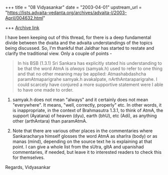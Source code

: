 +++
title = "08 Vidyasankar"
date = "2003-04-01"
upstream_url = "https://lists.advaita-vedanta.org/archives/advaita-l/2003-April/004632.html"

+++
[Archive link](https://lists.advaita-vedanta.org/archives/advaita-l/2003-April/004632.html)

I have been keeping out of this thread, for there is a deep fundamental
divide between the dvaita and the advaita understandings of the topics
being discussed. So, I'm thankful that Jaldhar has started to restate and
clarify the traditional view. Only a couple of points -

>In his BSB (1.3.1) Sri Sankara has explicitly stated his understanding to
>be that the word AtmA is *always* (samyak.h) used to refer to one thing
>and that no other meaning may be applied: Atmashabdashcha
>paramAtmaparigrahe samyak.h avakalpate, nArthAntaraparigrahe.  I could
>scarcely have conjured a more supportive statement were I able to have
one
>made to order.
>

1. samyak.h does not mean "always" and it certainly does not mean
"everywhere". It means, "well, correctly, properly" etc. In other words,
it is inappropriate, in the context of Brahmasutra 1.3.1, to think of
AtmA, the support (Ayatana) of heaven (dyu), earth (bhU), etc (Adi), as
anything other (arthAntara) than paramAtmA.

2. Note that there are various other places in the commentaries where
Sankaracharya himself glosses the word AtmA as sharIra (body) or as manas
(mind), depending on the source text he is explaining at that point. I can
give a whole list from the sUtra, gItA and upanishad commentaries, if
needed, but leave it to interested readers to check this for themselves.

Regards,
Vidyasankar


